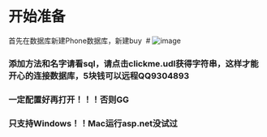 # 开始准备

首先在数据库新建Phone数据库，新建buy  #
![image](https://github.com/VincentLeie/ASP.NET-for-Shopping-Website/blob/master/img/1.png)   
### 添加方法和名字请看sql，请点击clickme.udl获得字符串，这样才能开心的连接数据库，5块钱可以远程QQ9304893
### 一定配置好再打开！！！否则GG
### 只支持Windows！！Mac运行asp.net没试过

